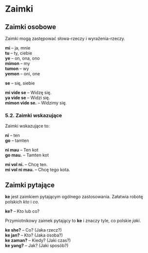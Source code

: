 # Zaimki

## Zaimki osobowe

Zaimki mogą zastępować słowa-rzeczy i wyrażenia-rzeczy.

**mi**
– ja, mnie  
**tu**
– ty, ciebie  
**ye**
– on, ona, ono  
**mimon**
– my  
**tumon**
– wy  
**yemon**
– oni, one

**se**
– się, siebie

**mi vide se**
– Widzę się.  
**ya vide se**
– Widzi się.  
**mimon vide se.**
– Widzimy się.


### 5.2. Zaimki wskazujące

Zaimki wskazujące to:

**ni**
– ten  
**go**
– tamten

**ni mau**
– Ten kot  
**go mau.**
– Tamten kot

**mi vol ni.**
– Chcę ten.  
**mi vol ni mau.**
– Chcę tego kota.


## Zaimki pytające

**ke** jest zaimkiem pytającym ogólnego zastosowania. Załatwia robotę polskich _kto_ i _co_.

**ke?**
– Kto lub co?

Przymiotnikowy zaimek pytający to **ke** i znaczy tyle, co polskie _jaki_.

**ke she?**
– Co? (Jaka rzecz?)  
**ke jan?**
– Kto? (Jaka osoba?)  
**ke zaman?**
– Kiedy? (Jaki czas?)  
**ke yang?**
– Jak? (Jaki sposób?)

